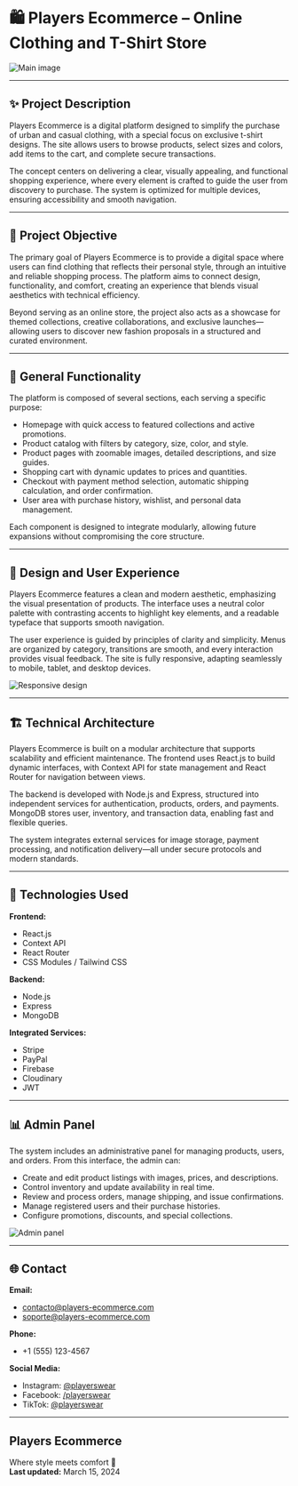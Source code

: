 <!--proyect_tittle-->
# 🛍️ Players Ecommerce – Online Clothing and T-Shirt Store

<!--proyect_image1_https://images.unsplash.com/photo-1560472355-536de3962603?ixlib=rb-4.0.3&auto=format&fit=crop&w=1600&h=500&q=80-->
![Main image](https://images.unsplash.com/photo-1560472355-536de3962603?ixlib=rb-4.0.3&auto=format&fit=crop&w=1600&h=500&q=80)

---

<!--proyect_subtitle_description-->
## ✨ Project Description

<!--proyect_content_description-->
Players Ecommerce is a digital platform designed to simplify the purchase of urban and casual clothing, with a special focus on exclusive t-shirt designs. The site allows users to browse products, select sizes and colors, add items to the cart, and complete secure transactions.

The concept centers on delivering a clear, visually appealing, and functional shopping experience, where every element is crafted to guide the user from discovery to purchase. The system is optimized for multiple devices, ensuring accessibility and smooth navigation.

---

<!--proyect_subtitle_objective-->
## 🎯 Project Objective

<!--proyect_content_objective-->
The primary goal of Players Ecommerce is to provide a digital space where users can find clothing that reflects their personal style, through an intuitive and reliable shopping process. The platform aims to connect design, functionality, and comfort, creating an experience that blends visual aesthetics with technical efficiency.

Beyond serving as an online store, the project also acts as a showcase for themed collections, creative collaborations, and exclusive launches—allowing users to discover new fashion proposals in a structured and curated environment.

---

<!--proyect_subtitle_functionality-->
## 🧩 General Functionality

<!--proyect_content_functionality-->
The platform is composed of several sections, each serving a specific purpose:

- Homepage with quick access to featured collections and active promotions.
- Product catalog with filters by category, size, color, and style.
- Product pages with zoomable images, detailed descriptions, and size guides.
- Shopping cart with dynamic updates to prices and quantities.
- Checkout with payment method selection, automatic shipping calculation, and order confirmation.
- User area with purchase history, wishlist, and personal data management.

Each component is designed to integrate modularly, allowing future expansions without compromising the core structure.

---

<!--proyect_subtitle_designUX-->
## 🎨 Design and User Experience

<!--proyect_content_designUX-->
Players Ecommerce features a clean and modern aesthetic, emphasizing the visual presentation of products. The interface uses a neutral color palette with contrasting accents to highlight key elements, and a readable typeface that supports smooth navigation.

The user experience is guided by principles of clarity and simplicity. Menus are organized by category, transitions are smooth, and every interaction provides visual feedback. The site is fully responsive, adapting seamlessly to mobile, tablet, and desktop devices.

<!--proyect_image2_https://images.unsplash.com/photo-1556906781-2f0520405b71?ixlib=rb-4.0.3&auto=format&fit=crop&w=1200&h=600&q=80-->
![Responsive design](https://images.unsplash.com/photo-1556906781-2f0520405b71?ixlib=rb-4.0.3&auto=format&fit=crop&w=1200&h=600&q=80)

---

<!--proyect_subtitle_architecture-->
## 🏗️ Technical Architecture

<!--proyect_content_architecture-->
Players Ecommerce is built on a modular architecture that supports scalability and efficient maintenance. The frontend uses React.js to build dynamic interfaces, with Context API for state management and React Router for navigation between views.

The backend is developed with Node.js and Express, structured into independent services for authentication, products, orders, and payments. MongoDB stores user, inventory, and transaction data, enabling fast and flexible queries.

The system integrates external services for image storage, payment processing, and notification delivery—all under secure protocols and modern standards.

---

<!--proyect_subtitle_technologies-->
## 🔧 Technologies Used

<!--proyect_content_technologies-->
**Frontend:**
- React.js  
- Context API  
- React Router  
- CSS Modules / Tailwind CSS  

**Backend:**
- Node.js  
- Express  
- MongoDB  

**Integrated Services:**
- Stripe  
- PayPal  
- Firebase  
- Cloudinary  
- JWT  

---

<!--proyect_subtitle_adminPanel-->
## 📊 Admin Panel

<!--proyect_content_adminPanel-->
The system includes an administrative panel for managing products, users, and orders. From this interface, the admin can:

- Create and edit product listings with images, prices, and descriptions.
- Control inventory and update availability in real time.
- Review and process orders, manage shipping, and issue confirmations.
- Manage registered users and their purchase histories.
- Configure promotions, discounts, and special collections.

<!--proyect_image3_https://images.unsplash.com/photo-1460925895917-afdab827c52f?ixlib=rb-4.0.3&auto=format&fit=crop&w=1200&h=600&q=80-->
![Admin panel](https://images.unsplash.com/photo-1460925895917-afdab827c52f?ixlib=rb-4.0.3&auto=format&fit=crop&w=1200&h=600&q=80)

---

<!--proyect_subtitle_contact-->
## 🌐 Contact

<!--proyect_content_contact-->
**Email:**
- contacto@players-ecommerce.com  
- soporte@players-ecommerce.com  

**Phone:**
- +1 (555) 123-4567  

**Social Media:**
- Instagram: [@playerswear](https://instagram.com/playerswear)  
- Facebook: [/playerswear](https://facebook.com/playerswear)  
- TikTok: [@playerswear](https://tiktok.com/@playerswear)  

---

<!--proyect_subtitle_footer-->
## Players Ecommerce

<!--proyect_content_footer-->
Where style meets comfort 🎯  
**Last updated:** March 15, 2024

